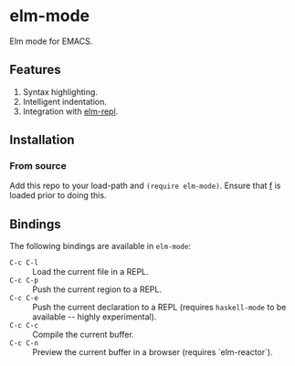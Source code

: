 # elm-mode

Elm mode for EMACS.

## Features

1. Syntax highlighting.
1. Intelligent indentation.
1. Integration with [elm-repl](https://github.com/elm-lang/elm-repl).

## Installation

### From source

Add this repo to your load-path and `(require elm-mode)`. Ensure that
[f](https://github.com/rejeep/f.el) is loaded prior to doing this.

## Bindings

The following bindings are available in `elm-mode`:

<dl>
  <dt><code>C-c C-l</code></dt>
  <dd>Load the current file in a REPL.</dd>

  <dt><code>C-c C-p</code></dt>
  <dd>Push the current region to a REPL.</dd>

  <dt><code>C-c C-e</code></dt>
  <dd>Push the current declaration to a REPL (requires <code>haskell-mode</code> to be available -- highly experimental).</dd>

  <dt><code>C-c C-c</code></dt>
  <dd>Compile the current buffer.</dd>

  <dt><code>C-c C-n</code></dt>
  <dd>Preview the current buffer in a browser (requires `elm-reactor`).</dd>
</dl>
